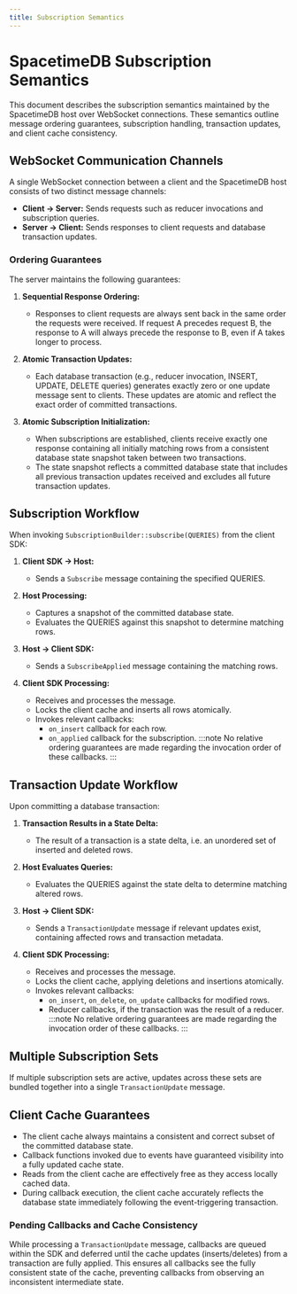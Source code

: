 ```yaml
---
title: Subscription Semantics
---
```


<!--This document was generated by ChatGPT based on a Discord discussion starting https://discord.com/channels/1037340874172014652/1138987509834059867/1354817326490325072 and then manually touched up.-->

# SpacetimeDB Subscription Semantics

This document describes the subscription semantics maintained by the SpacetimeDB host over WebSocket connections. These semantics outline message ordering guarantees, subscription handling, transaction updates, and client cache consistency.

## WebSocket Communication Channels

A single WebSocket connection between a client and the SpacetimeDB host consists of two distinct message channels:

- **Client → Server:** Sends requests such as reducer invocations and subscription queries.
- **Server → Client:** Sends responses to client requests and database transaction updates.

### Ordering Guarantees

The server maintains the following guarantees:

1. **Sequential Response Ordering:**
   - Responses to client requests are always sent back in the same order the requests were received. If request A precedes request B, the response to A will always precede the response to B, even if A takes longer to process.

2. **Atomic Transaction Updates:**
   - Each database transaction (e.g., reducer invocation, INSERT, UPDATE, DELETE queries) generates exactly zero or one update message sent to clients. These updates are atomic and reflect the exact order of committed transactions.

3. **Atomic Subscription Initialization:**
   - When subscriptions are established, clients receive exactly one response containing all initially matching rows from a consistent database state snapshot taken between two transactions.
   - The state snapshot reflects a committed database state that includes all previous transaction updates received and excludes all future transaction updates.

## Subscription Workflow

When invoking `SubscriptionBuilder::subscribe(QUERIES)` from the client SDK:

1. **Client SDK → Host:**
   - Sends a `Subscribe` message containing the specified QUERIES.

2. **Host Processing:**
   - Captures a snapshot of the committed database state.
   - Evaluates the QUERIES against this snapshot to determine matching rows.

3. **Host → Client SDK:**
   - Sends a `SubscribeApplied` message containing the matching rows.

4. **Client SDK Processing:**
   - Receives and processes the message.
   - Locks the client cache and inserts all rows atomically.
   - Invokes relevant callbacks:
     - `on_insert` callback for each row.
     - `on_applied` callback for the subscription.
       :::note
       No relative ordering guarantees are made regarding the invocation order of these callbacks.
       :::

## Transaction Update Workflow

Upon committing a database transaction:

1. **Transaction Results in a State Delta:**
   - The result of a transaction is a state delta, i.e. an unordered set of inserted and deleted rows.

2. **Host Evaluates Queries:**
   - Evaluates the QUERIES against the state delta to determine matching altered rows.

3. **Host → Client SDK:**
   - Sends a `TransactionUpdate` message if relevant updates exist, containing affected rows and transaction metadata.

4. **Client SDK Processing:**
   - Receives and processes the message.
   - Locks the client cache, applying deletions and insertions atomically.
   - Invokes relevant callbacks:
     - `on_insert`, `on_delete`, `on_update` callbacks for modified rows.
     - Reducer callbacks, if the transaction was the result of a reducer.
       :::note
       No relative ordering guarantees are made regarding the invocation order of these callbacks.
       :::

## Multiple Subscription Sets

If multiple subscription sets are active, updates across these sets are bundled together into a single `TransactionUpdate` message.

## Client Cache Guarantees

- The client cache always maintains a consistent and correct subset of the committed database state.
- Callback functions invoked due to events have guaranteed visibility into a fully updated cache state.
- Reads from the client cache are effectively free as they access locally cached data.
- During callback execution, the client cache accurately reflects the database state immediately following the event-triggering transaction.

### Pending Callbacks and Cache Consistency

While processing a `TransactionUpdate` message, callbacks are queued within the SDK and deferred until the cache updates (inserts/deletes) from a transaction are fully applied. This ensures all callbacks see the fully consistent state of the cache, preventing callbacks from observing an inconsistent intermediate state.
